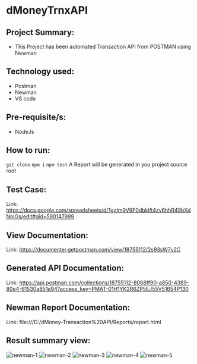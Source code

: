 # dMoneyTrnxAPI

## Project Summary:
* This Project has been automated Transaction API from POSTMAN using Newman

## Technology used:
* Postman
* Newman
* VS code

## Pre-requisite/s:
* NodeJs

## How to run:
``` git clone ```
``` npm i ```
``` npm test ```
A Report will be generated in you project source root

## Test Case:
Link: https://docs.google.com/spreadsheets/d/1gzIm9V9F0dbkift4zv6hhR49bXdNplGs/edit#gid=590147999

## View Documentation:
Link: https://documenter.getpostman.com/view/18755112/2s93sW7v2C

## Generated API Documentation:
Link: https://api.postman.com/collections/18755112-8068ff90-a850-4389-80e4-61530a851e94?access_key=PMAT-01H1YK2R6ZP5EJ55V51654P130

## Newman Report Documentation:
Link: file:///D:/dMoney-Transaction%20API/Reports/report.html

## Result summary view:

![newman-1](https://github.com/Sajjad7Rahman/dMoneyTrnxAPI/assets/134221688/ef5d5f4f-1100-4527-ad30-932ab00b765b)
![newman-2](https://github.com/Sajjad7Rahman/dMoneyTrnxAPI/assets/134221688/ef07e20c-63b3-4cf3-b0df-5cd5be6ee378)
![newman-3](https://github.com/Sajjad7Rahman/dMoneyTrnxAPI/assets/134221688/602cfa59-c20d-43c5-ac0a-e8f21c3914ad)
![newman-4](https://github.com/Sajjad7Rahman/dMoneyTrnxAPI/assets/134221688/035a4eb6-a20f-4b47-9915-d8cc88c2dc8f)
![newman-5](https://github.com/Sajjad7Rahman/dMoneyTrnxAPI/assets/134221688/3a25236b-db42-4d0d-a5d2-0dda90414a41)





